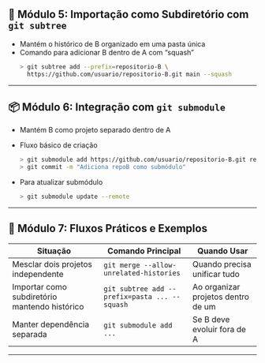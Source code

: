 ## 📂 Módulo 5: Importação como Subdiretório com `git subtree`

- Mantém o histórico de B organizado em uma pasta única  
- Comando para adicionar B dentro de A com “squash”  
  ```bash
  > git subtree add --prefix=repositorio-B \
    https://github.com/usuario/repositorio-B.git main --squash
  ```

---

## 📦 Módulo 6: Integração com `git submodule`

- Mantém B como projeto separado dentro de A  
- Fluxo básico de criação  
  ```bash
  > git submodule add https://github.com/usuario/repositorio-B.git repositorio-B
  > git commit -m "Adiciona repoB como submódulo"
  ```

- Para atualizar submódulo  
  ```bash
  > git submodule update --remote
  ```

---

## 🚀 Módulo 7: Fluxos Práticos e Exemplos

| Situação                             | Comando Principal                                                                  | Quando Usar                       |
|--------------------------------------|------------------------------------------------------------------------------------|-----------------------------------|
| Mesclar dois projetos independente   | `git merge --allow-unrelated-histories`                                            | Quando precisa unificar tudo      |
| Importar como subdiretório mantendo histórico | `git subtree add --prefix=pasta ... --squash`                                     | Ao organizar projetos dentro de um|
| Manter dependência separada          | `git submodule add ...`                                                            | Se B deve evoluir fora de A       |

---

